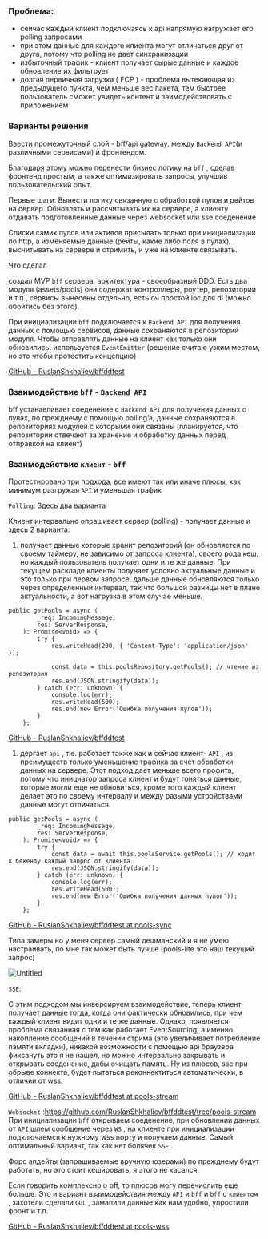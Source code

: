 ### Проблема:

- сейчас каждый клиент подключаясь к api напрямую нагружает его polling запросами
- при этом данные для каждого клиента могут отличаться друг от друга, потому что polling не дает синхранизации
- избыточный трафик - клиент получает сырые данные и каждое обновление их фильтрует
- долгая первичная загрузка ( FCP ) - проблема вытекающая из предыдущего пункта, чем меньше вес пакета, тем быстрее пользователь сможет увидеть контент и заимодействовать с приложением

### Варианты решения

Ввести промежуточный слой - bff/api gateway, между `Backend API`(и различными сервисами) и фронтендом.

Благодаря этому можно перенести бизнес логику на `bff` , сделав фронтенд простым, а также оптимизировать запросы, улучшив пользовательский опыт.

Первые шаги:
Вынести логику связанную с обработкой пулов и рейтов на сервер.
Обновлять и рассчитывать их на сервере, а клиенту отдавать подготовленные данные через websocket или sse соеденение

Списки самих пулов или активов присылать только при инициализации по http, а изменяемые данные (рейты, какие либо поля в пулах), высчитывать на сервере и стримить, и уже на клиенте связывать.

Что сделал

создал MVP `bff` сервера, архитектура - своеобразный DDD. Есть два модуля (assets/pools) они содержат контроллеры, роутер, репозитории и т.п., сервисы вынесены отдельно, есть оч простой ioc для di (можно обойтись без этого).

При инициализации `bff` подключается к `Backend API` для получения данных с помощью сервисов, данные сохраняются в репозиторий модуля. Чтобы отправлять данные на клиент как только они обновились, используется `EventEmitter` (решение считаю узким местом, но это чтобы протестить концепцию)

[GitHub - RuslanShkhaliev/bffddtest](https://github.com/RuslanShkhaliev/bffddtest/tree/main)

### Взаимодействие `bff` - `Backend API`

bff устанавливает соеденение с `Backend API` для получения данных о пулах, по прежднему с помощью polling’a, данные сохраняются в репозиториях модулей с которыми они связаны (планируется, что репозитории отвечают за хранение и обработку данных перед отправкой на клиент)

### Взаимодействие `клиент` - `bff`

Протестировано три подхода, все имеют так или иначе плюсы, как минимум разгружая `API` и уменьшая трафик

`Polling`:
Здесь два варианта

Клиент интервально опрашивает сервер (polling) - получает данные и здесь 2 варианта:
1. получает данные которые хранит репозиторий (он обновляется по своему таймеру, не зависимо от запроса клиента), своего рода кеш, но каждый пользователь получает одни и те же данные. При текущем раскладе клиенты получает условно актуальные данные и это только при первом запросе, дальше данные обновляются только через определенный интервал, так что большой разницы нет в плане актуальности, а вот нагрузка в этом случае меньше.

```tsx
public getPools = async (
		_req: IncomingMessage,
		res: ServerResponse,
	): Promise<void> => {
		try {
			res.writeHead(200, { 'Content-Type': 'application/json' });

			const data = this.poolsRepository.getPools(); // чтение из репозитория
			res.end(JSON.stringify(data));
		} catch (err: unknown) {
			console.log(err);
			res.writeHead(500);
			res.end(new Error('Ошибка получения пулов'));
		}
	};
```

[GitHub - RuslanShkhaliev/bffddtest](https://github.com/RuslanShkhaliev/bffddtest/tree/main)

1. дергает `api` , т.е. работает также как и сейчас клиент- `API` , из преимуществ только уменьшение трафика за счет обработки данных на сервере.
   Этот подход дает меньше всего профита, потому что инициатор запроса клиент и будут гоняться данные, которые могли еще не обновиться, кроме того каждый клиент делает это по своему интервалу и между разыми устройствами данные могут отличаться.

```tsx
public getPools = async (
		_req: IncomingMessage,
		res: ServerResponse,
	): Promise<void> => {
		try {
			const data = await this.poolsService.getPools(); // ходит к бекенду каждый запрос от клиента
			res.end(JSON.stringify(data));
		} catch (err: unknown) {
			console.log(err);
			res.writeHead(500);
			res.end(new Error('Ошибка получения данных пулов'));
		}
	};
```

[GitHub - RuslanShkhaliev/bffddtest at pools-sync](https://github.com/RuslanShkhaliev/bffddtest/tree/pools-sync)

Типа замеры
но у меня сервер самый дешманский и я не умею настраивать, по мне так может быть лучше (pools-lite это наш текущий запрос)

![Untitled](https://prod-files-secure.s3.us-west-2.amazonaws.com/eda5c1aa-6643-40cf-aa16-fafacbbb4674/977795a6-d7c3-48bf-915a-dfa64cd07b86/Untitled.png)

`SSE`:

С этим подходом мы инверсируем взаимодействие, теперь клиент получает данные тогда, когда они фактически обновились, при чем каждый клиент видит одни и те же данные. Однако, появляется проблема связанная с тем как работает EventSourcing, а именно накопление сообщений в течении стрима (это увеличивает потребление памяти вкладки), никакой возможности с помощью api браузера фиксануть это я не нашел, но можно интервально закрывать и открывать соеденение, дабы очищать память.
Ну из плюсов, sse при обрыве коннекта, будет пытаться реконнектиться автоматически, в отличии от wss.

[GitHub - RuslanShkhaliev/bffddtest at pools-stream](https://github.com/RuslanShkhaliev/bffddtest/tree/pools-stream)

`Websocket` :https://github.com/RuslanShkhaliev/bffddtest/tree/pools-stream
При инициализации `bff` открываем соеденение, при обновлении данных от `API` шлем сообщение через `WS` , на клиенте при инициализации подключаемся к нужному wss порту и получаем данные.
Самый оптимальный вариант, так как нет болячек `SSE` .

Форс апдейты (запрашиваемые вручную юзерами) по прежднему будут работать, но это стоит кешировать, я этого не касался.

Если говорить комплексно о bff, то плюсов могу перечислить еще больше. Это и вариант взаимодействия между `API` и `bff` и `bff` с `клиентом` , захотели сделали `GQL` , замапили данные как нам удобно, упростили фронт и т.п.

[GitHub - RuslanShkhaliev/bffddtest at pools-wss](https://github.com/RuslanShkhaliev/bffddtest/tree/pools-wss)
